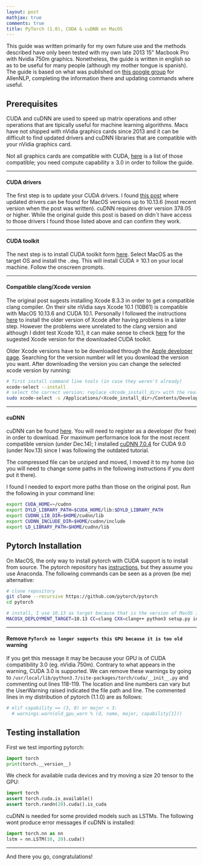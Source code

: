 ```yaml
---
layout: post
mathjax: true
comments: true
title: PyTorch (1.0), CUDA & cuDNN on MacOS
---
```


This guide was written primarily for my own future use and the methods described have only been tested with my own late 2013 15" Macbook Pro with Nvidia 750m graphics.
Nonetheless, the guide is written in english so as to be useful for many people (although my mother tongue is spanish).
The guide is based on what was published on [this google group](https://groups.google.com/a/allenai.org/forum/#!topic/allennlp-users/uqICoCmXTjo) for AllenNLP, completing the information there and updating commands where useful.

## Prerequisites

CUDA and cuDNN are used to speed up matrix operations and other operations that are tipically useful for machine learning algorithms. 
Macs have not shipped with nVidia graphics cards since 2013 and it can be difficult to find updated drivers and cuDNN libraries that are compatible with your nVidia graphics card.

Not all graphics cards are compatible with CUDA, [here](https://developer.nvidia.com/cuda-gpus) is a list of those compatible; you need compute capability $\geq$ 3.0 in order to follow the guide.

___

#### CUDA drivers

The first step is to update your CUDA drivers.
I found [this post](https://www.insanelymac.com/forum/topic/324195-nvidia-web-driver-updates-for-macos-high-sierra-update-apr-02-2019/) where updated drivers can be found for MacOS versions up to 10.13.6 (most recent version when the post was written).
cuDNN requires driver version 378.05 or higher. While the original guide this post is based on didn´t have access to those drivers I found those listed above and can confirm they work.

___

#### CUDA toolkit

The next step is to install CUDA toolkit form [here](https://developer.nvidia.com/cuda-downloads). Select MacOS as the target OS and install the `.dmg`. This will install CUDA $\geq$ 10.1 on your local machine. Follow the onscreen prompts.

___

#### Compatible clang/Xcode version

The original post sugests installing Xcode 8.3.3 in order to get a compatible clang compiler. 
On their site nVidia says Xcode 10.1 (10B61) is compatible with MacOS 10.13.6 and CUDA 10.1. 
Personally I followed the instructions [here](https://docs.nvidia.com/cuda/cuda-installation-guide-mac-os-x/index.html) to install the older version of Xcode after having problems in a later step.
However the problems were unrelated to the clang version and although I didnt test Xcode 10.1, it can make sense to check [here](https://docs.nvidia.com/cuda/cuda-installation-guide-mac-os-x/index.html#system-requirements) for the sugested Xcode version for the downloaded CUDA toolkit.

Older Xcode versions have to be downloaded through the [Apple developer page](https://developer.apple.com/downloads).
Searching for the version number will let you download the version you want.
After downloading the version you can change the selected xcode version by running:

~~~bash
# first install command line tools (in case they weren't already)
xcode-select --install
# select the correct version; replace <Xcode_install_dir> with the real dir. 
sudo xcode-select -s /Applications/<Xcode_install_dir>/Contents/Developer
~~~

___

#### cuDNN

cuDNN can be found [here](https://developer.nvidia.com/rdp/cudnn-archive). You will need to register as a developer (for free) in order to download.
For maximum performance look for the most recent compatible version (under Dec.14); I installed [cuDNN 7.0.4](https://developer.nvidia.com/compute/machine-learning/cudnn/secure/v7.0.4/prod/9.0_20171031/cudnn-9.0-osx-x64-v7) for CUDA 9.0 (under Nov.13) since I was following the outdated tutorial.

The compressed file can be unziped and moved, I moved it to my home (so you will need to change some paths in the following instructions if you dont put it there).

I found I needed to export more paths than those on the original post. Run the following in your command line:

~~~bash
export CUDA_HOME=~/cudnn
export DYLD_LIBRARY_PATH=$CUDA_HOME/lib:$DYLD_LIBRARY_PATH
export CUDNN_LIB_DIR=$HOME/cudnn/lib
export CUDNN_INCLUDE_DIR=$HOME/cudnn/include
export LD_LIBRARY_PATH=$HOME/cudnn/lib
~~~

## Pytorch Installation

On MacOS, the only way to install pytorch with CUDA support is to install from source. The pytorch repository has [instructions](https://github.com/pytorch/pytorch#from-source), but they assume you use Anaconda. The following commands can be seen as a proven (be me) alternative:

~~~bash
# clone repository
git clone --recursive https://github.com/pytorch/pytorch
cd pytorch

# install, I use 10.13 as target because that is the version of MacOS I am running.
MACOSX_DEPLOYMENT_TARGET=10.13 CC=clang CXX=clang++ python3 setup.py install
~~~

___

#### Remove `PyTorch no longer supports this GPU because it is too old` warning


If you get this message it may be because your GPU is of CUDA compatibility 3.0 (eg. nVidia 750m). Contrary to what appears in the warning, CUDA 3.0 is supported. We can remove these warnings by going to `/usr/local/lib/python3.7/site-packages/torch/cuda/__init__.py` and commenting out lines 118-119. The location and line numbers can vary but the UserWarning raised indicated the file path and line. The commented lines in my distribution of pytorch (1.1.0) are as follows:

~~~python
# elif capability == (3, 0) or major < 3:
  # warnings.warn(old_gpu_warn % (d, name, major, capability[1]))
~~~

## Testing installation

First we test importing pytorch:

~~~python
import torch
print(torch.__version__)
~~~

We check for available cuda devices and try moving a size 20 tensor to the GPU:

~~~python
import torch
assert torch.cuda.is_available()
assert torch.randn(20).cuda().is_cuda
~~~



cuDNN is needed for some provided models such as LSTMs. The following wont produce error messages if cuDNN is installed:

~~~python
import torch.nn as nn
lstm = nn.LSTM(10, 20).cuda()
~~~

___

And there you go, congratulations!